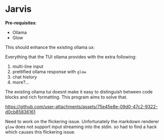 # Jarvis

**Pre-requisites**:
- Ollama
- Glow

This should enhance the existing ollama ux:

Everything that the TUI ollama provides with the extra following:

1. multi-line input
2. prettified ollama response with `glow`
3. chat history
4. more?...

The existing ollama tui doesnt make it easy to distinguish between code blocks and rich formatting. This program aims to solve that.

https://github.com/user-attachments/assets/75e45e8e-09d0-47c2-9322-d0cb85836161

Need to work on the flickering issue. Unfortunately the markdown renderer `glow` does not support input streaming into the stdin. so had to find a hack which causes this flickering issue.
